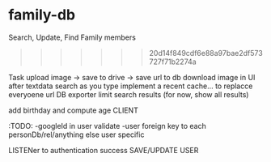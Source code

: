 


# family-db
Search, Update, Find Family members
>>>>>>> 20d14f849cdf6e88a97bae2df573727f71b2274a


Task
upload image -> save to drive -> save url to db
download image in UI after textdata
search as you type
implement a recent cache... to replacce everyoene url
DB exporter
limit search results (for now, show all results)

add birthday and compute age
CLIENT


:TODO:
-googleId in user validate
-user foreign key to each personDb/rel/anything else user specific

LISTENer to authentication success
SAVE/UPDATE USER
